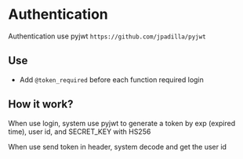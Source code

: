 # Authentication

Authentication use pyjwt `https://github.com/jpadilla/pyjwt`

## Use

- Add `@token_required` before each function required login

## How it work?
When use login, system use pyjwt to generate a token by exp (expired time),
user id, and SECRET_KEY with HS256 

When use send token in header, system decode and get the user id
